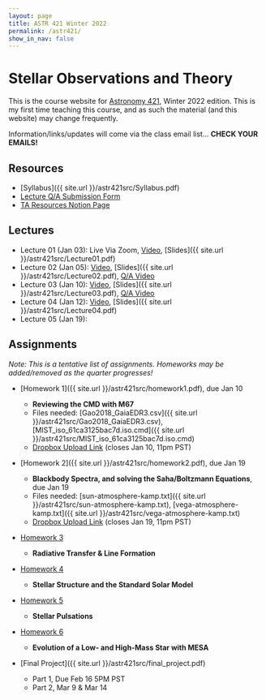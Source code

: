 ```yaml
---
layout: page
title: ASTR 421 Winter 2022
permalink: /astr421/
show_in_nav: false
---
```


# Stellar Observations and Theory

This is the course website for [Astronomy 421](https://sdb.admin.uw.edu/timeschd/uwnetid/sln.asp?QTRYR=WIN+2022&SLN=21953), Winter 2022 edition. This is my first time teaching this course, and as such the material (and this website) may change frequently. 

Information/links/updates will come via the class email list... **CHECK YOUR EMAILS!**

## Resources
- [Syllabus]({{ site.url }}/astr421src/Syllabus.pdf)
- [Lecture Q/A Submission Form](https://docs.google.com/forms/d/e/1FAIpQLScAYYYZDeS4V_h4dcz-P64grCJIHdX_LYbV9NL_AZc3oLU-FA/viewform?usp=sf_link)
- [TA Resources Notion Page](https://astro-andy-uw.notion.site/astro-andy-uw/ASTR-421-TA-Resources-25fff6002f2c46f9bc9f9e15df9b9202)

## Lectures
- Lecture 01 (Jan 03): Live Via Zoom, [Video](https://www.youtube.com/watch?v=p5D4WcyPFtI), [Slides]({{ site.url }}/astr421src/Lecture01.pdf)
- Lecture 02 (Jan 05): [Video](https://www.youtube.com/watch?v=6Ho8Y7keVNA), [Slides]({{ site.url }}/astr421src/Lecture02.pdf), [Q/A Video](https://youtu.be/SM7xK1gpCKI)
- Lecture 03 (Jan 10): [Video](https://youtu.be/HAhUThoQLUc), [Slides]({{ site.url }}/astr421src/Lecture03.pdf), [Q/A Video](https://www.youtube.com/watch?v=VVcNFihEa9g)
- Lecture 04 (Jan 12): [Video](https://www.youtube.com/watch?v=UVtME9CgW54), [Slides]({{ site.url }}/astr421src/Lecture04.pdf)
- Lecture 05 (Jan 19): 


## Assignments
*Note: This is a tentative list of assignments. Homeworks may be added/removed as the quarter progresses!*

- [Homework 1]({{ site.url }}/astr421src/homework1.pdf), due Jan 10
	- **Reviewing the CMD with M67**
	- Files needed: [Gao2018_GaiaEDR3.csv]({{ site.url }}/astr421src/Gao2018_GaiaEDR3.csv), [MIST_iso_61ca3125bac7d.iso.cmd]({{ site.url }}/astr421src/MIST_iso_61ca3125bac7d.iso.cmd)
	- [Dropbox Upload Link](https://www.dropbox.com/request/46xDks7zWnjanSWl1aOp) (closes Jan 10, 11pm PST)
- [Homework 2]({{ site.url }}/astr421src/homework2.pdf), due Jan 19
	- **Blackbody Spectra, and solving the Saha/Boltzmann Equations**, due Jan 19
	- Files needed: [sun-atmosphere-kamp.txt]({{ site.url }}/astr421src/sun-atmosphere-kamp.txt), [vega-atmosphere-kamp.txt]({{ site.url }}/astr421src/vega-atmosphere-kamp.txt)
	- [Dropbox Upload Link](https://www.dropbox.com/request/mbFGbQSjLFDzeTQKKOno) (closes Jan 19, 11pm PST)

- [Homework 3]()
	- **Radiative Transfer & Line Formation**
- [Homework 4]()
	- **Stellar Structure and the Standard Solar Model**
- [Homework 5]()
	- **Stellar Pulsations**
- [Homework 6]()
	- **Evolution of a Low- and High-Mass Star with MESA**
- [Final Project]({{ site.url }}/astr421src/final_project.pdf)
	- Part 1, Due Feb 16 5PM PST
	- Part 2, Mar 9 & Mar 14
